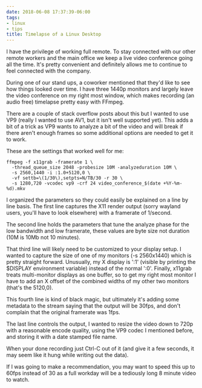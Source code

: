 ```yaml
---
date: 2018-06-08 17:37:39-06:00
tags:
- linux
- tips
title: Timelapse of a Linux Desktop
---
```


I have the privilege of working full remote. To stay connected with our other
remote workers and the main office we keep a live video conference going all
the time. It's pretty convenient and definitely allows me to continue to feel
connected with the company.

During one of our stand ups, a coworker mentioned that they'd like to see how
things looked over time. I have three 1440p monitors and largely leave the
video conference on my right most window, which makes recording (an audio free)
timelapse pretty easy with FFmpeg.

There are a couple of stack overflow posts about this but I wanted to use VP9
(really I wanted to use AV1, but it isn't well supported yet). This adds a bit
of a trick as VP9 wants to analyze a bit of the video and will break if there
aren't enough frames so some additional options are needed to get it to work.

These are the settings that worked well for me:

```
ffmpeg -f x11grab -framerate 1 \
  -thread_queue_size 2048 -probesize 10M -analyzeduration 10M \
  -s 2560,1440 -i :1.0+5120,0 \
  -vf settb=\(1/30\),setpts=N/TB/30 -r 30 \
  -s 1280,720 -vcodec vp9 -crf 24 video_conference_$(date +%Y-%m-%d).mkv
```

I organized the parameters so they could easily be explained on a line by line
basis. The first line captures the X11 render output (sorry wayland users,
you'll have to look elsewhere) with a framerate of 1/second.

The second line holds the parameters that tune the analyze phase for the low
bandwidth and low framerate, these values are byte size not duration (10M is
10Mb not 10 minutes).

That third line will likely need to be customized to your display setup. I
wanted to capture the size of one of my monitors (-s 2560x1440) which is pretty
straight forward. Unusually, my X display is ':1' (visible by printing the
$DISPLAY environment variable) instead of the normal ':0'. Finally, x11grab
treats multi-monitor displays as one buffer, so to get my right most monitor I
have to add an X offset of the combined widths of my other two monitors (that's
the 5120,0).

This fourth line is kind of black magic, but ultimately it's adding some
metadata to the stream saying that the output will be 30fps, and don't complain
that the original framerate was 1fps.

The last line controls the output, I wanted to resize the video down to 720p
with a reasonable encode quality, using the VP9 codec I mentioned before, and
storing it with a date stamped file name.

When your done recording just Ctrl-C out of it (and give it a few seconds, it
may seem like it hung while writing out the data).

If I was going to make a recommendation, you may want to speed this up to 60fps
instead of 30 as a full workday will be a tediously long 8 minute video to
watch.
